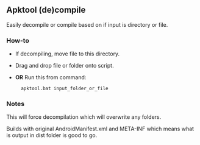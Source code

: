 ## Apktool (de)compile
Easily decompile or compile based on if input is directory or file. 

### How-to

- If decompiling, move file to this directory.
- Drag and drop file or folder onto script.
- **OR** Run this from command:

        apktool.bat input_folder_or_file

### Notes
This will force decompilation which will overwrite any folders.

Builds with original AndroidManifest.xml and META-INF which means what is output in dist folder is good to go.